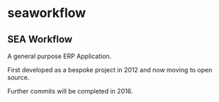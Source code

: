 # seaworkflow

SEA Workflow
------------

A general purpose ERP Application.

First developed as a bespoke project in 2012 and now moving to open source.

Further commits will be completed in 2016.
